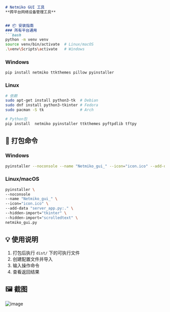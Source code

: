 ```markdown
# Netmiko GUI 工具  
**跨平台网络设备管理工具**  


## 📦 安装指南
### 所有平台通用
```bash
python -m venv venv
source venv/bin/activate  # Linux/macOS
.\venv\Scripts\activate   # Windows
```

### Windows
```batch
pip install netmiko ttkthemes pillow pyinstaller
```

### Linux
```bash
# 依赖
sudo apt-get install python3-tk  # Debian
sudo dnf install python3-tkinter # Fedora
sudo pacman -S tk                # Arch

# Python包
pip install  netmiko pyinstaller ttkthemes pyftpdlib tftpy
```

## 🚀 打包命令
### Windows
```bash
pyinstaller --noconsole --name "Netmiko_gui_" --icon="icon.ico" --add-data "server_app.py:." netmiko_gui.py
```
### Linux/macOS
```bash
pyinstaller \
--noconsole
--name "Netmiko_gui_" \
--icon="icon.ico" \
--add-data "server_app.py:." \
--hidden-import="tkinter" \
--hidden-import="scrolledtext" \
netmiko_gui.py
```

## 💡 使用说明
1. 打包后执行 `dist/` 下的可执行文件
2. 创建配置文件并导入
3. 输入操作命令
4. 查看返回结果

## 🖼️ 截图
![image](https://github.com/user-attachments/assets/7e3386a1-ab7f-4168-8dd1-028407c5a32a)



